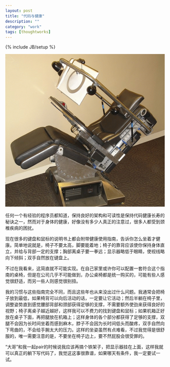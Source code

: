 ```yaml
---
layout: post
title: "代码与健康"
description: ""
category: "work"
tags: [thoughtworks]
---
```

{% include JB/setup %}

![coding chair](/assets/images/coding-chair.gif)

任何一个有经验的程序员都知道，保持良好的架构和可读性是保持代码健康长寿的秘诀之一，然而对于身体的健康，好像没有多少人真正的注意过，很多人都受到颈椎疾病的困扰。

现在很多的键盘和鼠标的说明书上都会附带健康使用指南，告诉你怎么坐着才健康。简单地说就是，椅子不要太高，脚要能着地；椅子的靠背应该使你保持身体直立，并给与背部一定的支撑；胸部离桌子要一拳远；显示器略低于眼睛，使视线略向下倾斜；双手自然放在键盘上。

不过在我看来，这简直就不可能实现。在自己家里或许你可以配置一套符合这个指南的桌椅，但是在公司几乎不可能做到，办公桌椅都是统一购买的，可能有些人感觉很舒适，而另一些人则感觉很别扭。

我的习惯与这些指南完全不同，而且这些年也从来没出过什么问题。我通常会把椅子放到最低，如果椅背可以向后活动的话，一定要让它活动；然后半躺在椅子里，调整姿势直到感觉腰部背部和颈部获得足够的支撑，不需要额外使劲来获得良好的视野；椅子离桌子越近越好，这样我可以不费力的找到键盘和鼠标；如果机箱正好放在桌子下面，再把腿放在机箱上；这样身体的各个部分都获得了足够的支撑，双腿不会因为长时间坐着而感到麻木，脖子不会因为长时间低头而酸疼，双手自然向下弯曲的，不会给手腕太大的压力。这样的坐姿虽然有点难看，不过我觉得是很舒服的，唯一需要注意的是，不要坐在椅子边上，要不然屁股会很受罪的。

“大哥”和我一起pair的时候说我应该再搞个铁架子，把显示器挂在上面，这样我就可以真正的躺下写代码了，我觉这这事很靠谱，如果哪天有条件，我一定要试一试。
